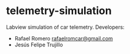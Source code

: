 telemetry-simulation
====================

Labview simulation of car telemetry.
Developers:
* Rafael Romero rafaelromcar@gmail.com
* Jesús Felipe Trujillo
